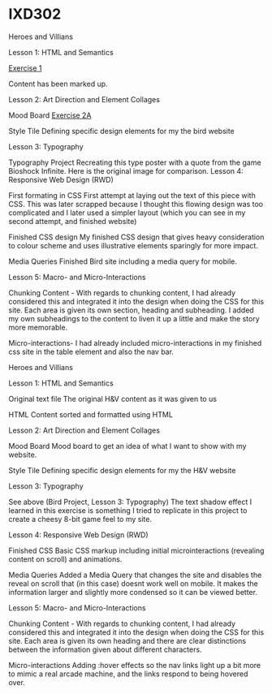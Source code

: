 # IXD302

Heroes and Villians

Lesson 1: HTML and Semantics

<a href="https://htmlpreview.github.io/?https://github.com/marksleator/IXD302/blob/master/Heroes%20and%20Villians%20Hand%20In/Exercise%201%20-%20Sherlock%20HTML.html">Exercise 1</a>

Content has been marked up. 



Lesson 2: Art Direction and Element Collages

Mood Board
<a href="https://github.com/marksleator/IXD302/blob/master/Heroes%20and%20Villians%20Hand%20In/Exercise%202%20-%20Moodboard.jpg">Exercise 2A</a>

Style Tile Defining specific design elements for my the bird website

Lesson 3: Typography

Typography Project Recreating this type poster with a quote from the game Bioshock Infinite. Here is the original image for comparison.
Lesson 4: Responsive Web Design (RWD)

First formating in CSS First attempt at laying out the text of this piece with CSS. This was later scrapped because I thought this flowing design was too complicated and I later used a simpler layout (which you can see in my second attempt, and finished website)

Finished CSS design My finished CSS design that gives heavy consideration to colour scheme and uses illustrative elements sparingly for more impact.

Media Queries Finished Bird site including a media query for mobile.

Lesson 5: Macro- and Micro-Interactions

Chunking Content - With regards to chunking content, I had already considered this and integrated it into the design when doing the CSS for this site. Each area is given its own section, heading and subheading. I added my own subheadings to the content to liven it up a little and make the story more memorable.

Micro-interactions- I had already included micro-interactions in my finished css site in the table element and also the nav bar.

Heroes and Villians

Lesson 1: HTML and Semantics

Original text file The original H&V content as it was given to us

HTML Content sorted and formatted using HTML

Lesson 2: Art Direction and Element Collages

Mood Board Mood board to get an idea of what I want to show with my website.

Style Tile Defining specific design elements for my the H&V website

Lesson 3: Typography

See above (Bird Project, Lesson 3: Typography) The text shadow effect I learned in this exercise is something I tried to replicate in this project to create a cheesy 8-bit game feel to my site.

Lesson 4: Responsive Web Design (RWD)

Finished CSS Basic CSS markup including initial microinteractions (revealing content on scroll) and animations.

Media Queries Added a Media Query that changes the site and disables the reveal on scroll that (in this case) doesnt work well on mobile. It makes the information larger and slightly more condensed so it can be viewed better.

Lesson 5: Macro- and Micro-Interactions

Chunking Content - With regards to chunking content, I had already considered this and integrated it into the design when doing the CSS for this site. Each area is given its own heading and there are clear distinctions between the information given about different characters.

Micro-interactions Adding :hover effects so the nav links light up a bit more to mimic a real arcade machine, and the links respond to being hovered over.
